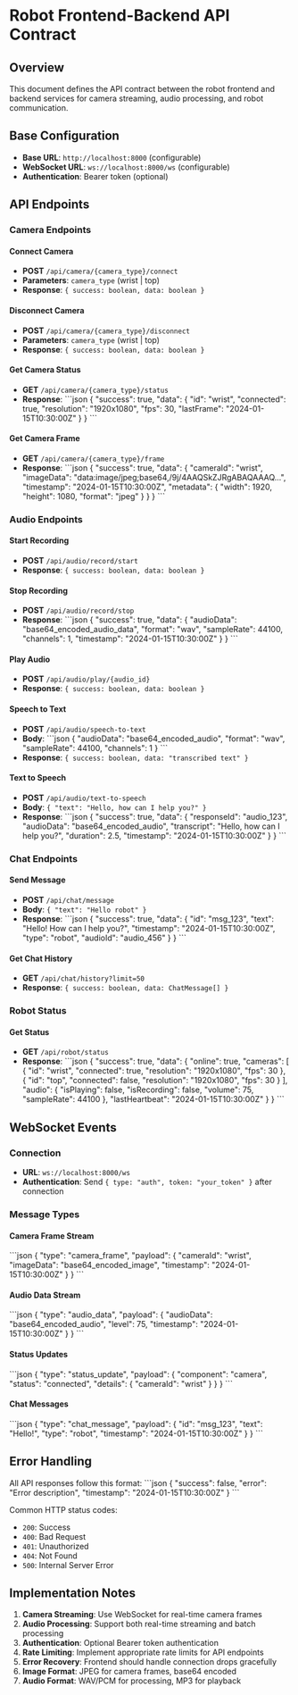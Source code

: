 # Robot Frontend-Backend API Contract

## Overview
This document defines the API contract between the robot frontend and backend services for camera streaming, audio processing, and robot communication.

## Base Configuration
- **Base URL**: `http://localhost:8000` (configurable)
- **WebSocket URL**: `ws://localhost:8000/ws` (configurable)
- **Authentication**: Bearer token (optional)

## API Endpoints

### Camera Endpoints

#### Connect Camera
- **POST** `/api/camera/{camera_type}/connect`
- **Parameters**: `camera_type` (wrist | top)
- **Response**: `{ success: boolean, data: boolean }`

#### Disconnect Camera
- **POST** `/api/camera/{camera_type}/disconnect`
- **Parameters**: `camera_type` (wrist | top)
- **Response**: `{ success: boolean, data: boolean }`

#### Get Camera Status
- **GET** `/api/camera/{camera_type}/status`
- **Response**: 
\`\`\`json
{
  "success": true,
  "data": {
    "id": "wrist",
    "connected": true,
    "resolution": "1920x1080",
    "fps": 30,
    "lastFrame": "2024-01-15T10:30:00Z"
  }
}
\`\`\`

#### Get Camera Frame
- **GET** `/api/camera/{camera_type}/frame`
- **Response**:
\`\`\`json
{
  "success": true,
  "data": {
    "cameraId": "wrist",
    "imageData": "data:image/jpeg;base64,/9j/4AAQSkZJRgABAQAAAQ...",
    "timestamp": "2024-01-15T10:30:00Z",
    "metadata": {
      "width": 1920,
      "height": 1080,
      "format": "jpeg"
    }
  }
}
\`\`\`

### Audio Endpoints

#### Start Recording
- **POST** `/api/audio/record/start`
- **Response**: `{ success: boolean, data: boolean }`

#### Stop Recording
- **POST** `/api/audio/record/stop`
- **Response**:
\`\`\`json
{
  "success": true,
  "data": {
    "audioData": "base64_encoded_audio_data",
    "format": "wav",
    "sampleRate": 44100,
    "channels": 1,
    "timestamp": "2024-01-15T10:30:00Z"
  }
}
\`\`\`

#### Play Audio
- **POST** `/api/audio/play/{audio_id}`
- **Response**: `{ success: boolean, data: boolean }`

#### Speech to Text
- **POST** `/api/audio/speech-to-text`
- **Body**:
\`\`\`json
{
  "audioData": "base64_encoded_audio",
  "format": "wav",
  "sampleRate": 44100,
  "channels": 1
}
\`\`\`
- **Response**: `{ success: boolean, data: "transcribed text" }`

#### Text to Speech
- **POST** `/api/audio/text-to-speech`
- **Body**: `{ "text": "Hello, how can I help you?" }`
- **Response**:
\`\`\`json
{
  "success": true,
  "data": {
    "responseId": "audio_123",
    "audioData": "base64_encoded_audio",
    "transcript": "Hello, how can I help you?",
    "duration": 2.5,
    "timestamp": "2024-01-15T10:30:00Z"
  }
}
\`\`\`

### Chat Endpoints

#### Send Message
- **POST** `/api/chat/message`
- **Body**: `{ "text": "Hello robot" }`
- **Response**:
\`\`\`json
{
  "success": true,
  "data": {
    "id": "msg_123",
    "text": "Hello! How can I help you?",
    "timestamp": "2024-01-15T10:30:00Z",
    "type": "robot",
    "audioId": "audio_456"
  }
}
\`\`\`

#### Get Chat History
- **GET** `/api/chat/history?limit=50`
- **Response**: `{ success: boolean, data: ChatMessage[] }`

### Robot Status

#### Get Status
- **GET** `/api/robot/status`
- **Response**:
\`\`\`json
{
  "success": true,
  "data": {
    "online": true,
    "cameras": [
      {
        "id": "wrist",
        "connected": true,
        "resolution": "1920x1080",
        "fps": 30
      },
      {
        "id": "top",
        "connected": false,
        "resolution": "1920x1080",
        "fps": 30
      }
    ],
    "audio": {
      "isPlaying": false,
      "isRecording": false,
      "volume": 75,
      "sampleRate": 44100
    },
    "lastHeartbeat": "2024-01-15T10:30:00Z"
  }
}
\`\`\`

## WebSocket Events

### Connection
- **URL**: `ws://localhost:8000/ws`
- **Authentication**: Send `{ type: "auth", token: "your_token" }` after connection

### Message Types

#### Camera Frame Stream
\`\`\`json
{
  "type": "camera_frame",
  "payload": {
    "cameraId": "wrist",
    "imageData": "base64_encoded_image",
    "timestamp": "2024-01-15T10:30:00Z"
  }
}
\`\`\`

#### Audio Data Stream
\`\`\`json
{
  "type": "audio_data",
  "payload": {
    "audioData": "base64_encoded_audio",
    "level": 75,
    "timestamp": "2024-01-15T10:30:00Z"
  }
}
\`\`\`

#### Status Updates
\`\`\`json
{
  "type": "status_update",
  "payload": {
    "component": "camera",
    "status": "connected",
    "details": { "cameraId": "wrist" }
  }
}
\`\`\`

#### Chat Messages
\`\`\`json
{
  "type": "chat_message",
  "payload": {
    "id": "msg_123",
    "text": "Hello!",
    "type": "robot",
    "timestamp": "2024-01-15T10:30:00Z"
  }
}
\`\`\`

## Error Handling

All API responses follow this format:
\`\`\`json
{
  "success": false,
  "error": "Error description",
  "timestamp": "2024-01-15T10:30:00Z"
}
\`\`\`

Common HTTP status codes:
- `200`: Success
- `400`: Bad Request
- `401`: Unauthorized
- `404`: Not Found
- `500`: Internal Server Error

## Implementation Notes

1. **Camera Streaming**: Use WebSocket for real-time camera frames
2. **Audio Processing**: Support both real-time streaming and batch processing
3. **Authentication**: Optional Bearer token authentication
4. **Rate Limiting**: Implement appropriate rate limits for API endpoints
5. **Error Recovery**: Frontend should handle connection drops gracefully
6. **Image Format**: JPEG for camera frames, base64 encoded
7. **Audio Format**: WAV/PCM for processing, MP3 for playback
